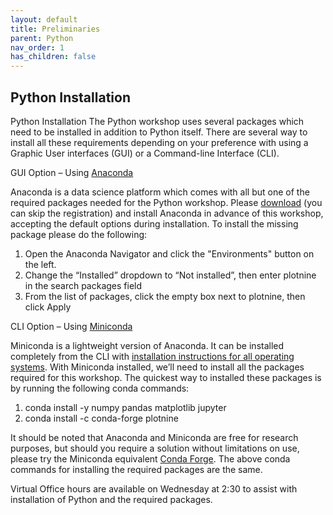 ```yaml
---
layout: default
title: Preliminaries
parent: Python
nav_order: 1
has_children: false
---
```



## Python Installation

Python Installation
The Python workshop uses several packages which need to be installed in addition to Python itself. There are several way to install all these requirements depending on your preference with using a Graphic User interfaces (GUI) or a Command-line Interface (CLI).

GUI Option – Using [Anaconda](https://www.anaconda.com/)

Anaconda is a data science platform which comes with all but one of the required packages needed for the Python workshop. Please [download](https://www.anaconda.com/download) (you can skip the registration) and install Anaconda in advance of this workshop, accepting the default options during installation. To install the missing package please do the following: 
1.	Open the Anaconda Navigator and click the "Environments" button on the left.
2.	Change the “Installed” dropdown to “Not installed”,  then enter plotnine in the search packages field
3.	From the list of packages, click the empty box next to plotnine, then click Apply

CLI Option – Using [Miniconda](https://docs.anaconda.com/miniconda/)

Miniconda is a lightweight version of Anaconda. It can be installed completely from the CLI with [installation instructions for all operating systems](https://docs.anaconda.com/miniconda/install/#quick-command-line-install). With Miniconda installed, we’ll need to install all the packages required for this workshop. The quickest way to installed these packages is by running the following conda commands:
1.	conda install -y numpy pandas matplotlib jupyter
2.	conda install -c conda-forge plotnine

It should be noted that Anaconda and Miniconda are free for research purposes, but should you require a solution without limitations on use, please try the Miniconda equivalent [Conda Forge](https://conda-forge.org/). The above conda commands for installing the required packages are the same.

Virtual Office hours are available on Wednesday at 2:30 to assist with installation of Python and the required packages.
